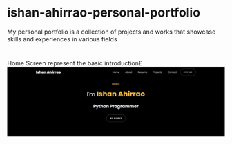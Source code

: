 # ishan-ahirrao-personal-portfolio
My personal portfolio is a collection of projects and works that showcase skills and experiences in various fields
#
Home Screen represent the basic introduction£
![Screenshot 1](images/Home.jpg)

